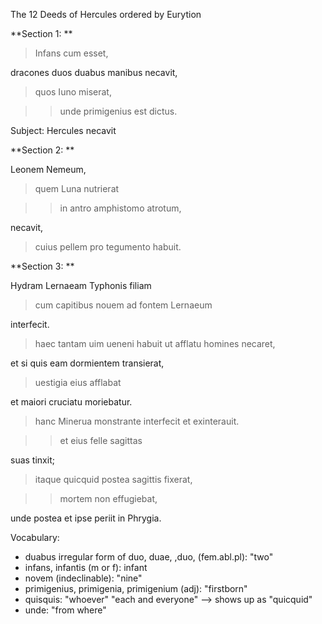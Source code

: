 The 12 Deeds of Hercules ordered by Eurytion

**Section 1: 
**

> Infans cum esset,

dracones duos duabus manibus necavit,

> quos Iuno miserat, 

>> unde primigenius est dictus.


Subject: Hercules necavit 


**Section 2:
**

Leonem Nemeum,

> quem Luna nutrierat 

>> in antro amphistomo atrotum, 

necavit, 

> cuius pellem pro tegumento habuit.


**Section 3: 
**

Hydram Lernaeam Typhonis filiam 

> cum capitibus nouem ad fontem Lernaeum 

interfecit.

> haec tantam uim ueneni habuit ut afflatu homines necaret, 

et si quis eam dormientem transierat, 

> uestigia eius afflabat 

et maiori cruciatu moriebatur. 

> hanc Minerua monstrante interfecit et exinterauit.

>> et eius felle sagittas

suas tinxit; 

> itaque quicquid postea sagittis fixerat, 

>> mortem non effugiebat, 

unde postea et ipse periit in Phrygia.

Vocabulary: 

- duabus irregular form of duo, duae, ,duo, (fem.abl.pl): "two"
- infans, infantis (m or f): infant
- novem (indeclinable): "nine" 
- primigenius, primigenia, primigenium (adj): "firstborn"
- quisquis: "whoever" "each and everyone" --> shows up as "quicquid"
- unde: "from where"

